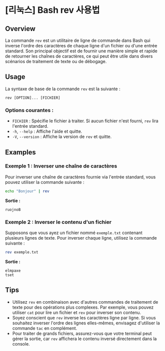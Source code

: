 # [리눅스] Bash rev 사용법

## Overview
La commande `rev` est un utilitaire de ligne de commande dans Bash qui inverse l'ordre des caractères de chaque ligne d'un fichier ou d'une entrée standard. Son principal objectif est de fournir une manière simple et rapide de retourner les chaînes de caractères, ce qui peut être utile dans divers scénarios de traitement de texte ou de débogage.

## Usage
La syntaxe de base de la commande `rev` est la suivante :

```
rev [OPTION]... [FICHIER]
```

### Options courantes :
- `FICHIER` : Spécifie le fichier à traiter. Si aucun fichier n'est fourni, `rev` lira l'entrée standard.
- `-h`, `--help` : Affiche l'aide et quitte.
- `-V`, `--version` : Affiche la version de `rev` et quitte.

## Examples
### Exemple 1 : Inverser une chaîne de caractères
Pour inverser une chaîne de caractères fournie via l'entrée standard, vous pouvez utiliser la commande suivante :

```bash
echo "Bonjour" | rev
```
**Sortie :**
```
ruojnoB
```

### Exemple 2 : Inverser le contenu d'un fichier
Supposons que vous ayez un fichier nommé `exemple.txt` contenant plusieurs lignes de texte. Pour inverser chaque ligne, utilisez la commande suivante :

```bash
rev exemple.txt
```
**Sortie :**
```
elmpaxe
tset
```

## Tips
- Utilisez `rev` en combinaison avec d'autres commandes de traitement de texte pour des opérations plus complexes. Par exemple, vous pouvez utiliser `cat` pour lire un fichier et `rev` pour inverser son contenu.
- Soyez conscient que `rev` inverse les caractères ligne par ligne. Si vous souhaitez inverser l'ordre des lignes elles-mêmes, envisagez d'utiliser la commande `tac` en complément.
- Pour traiter de grands fichiers, assurez-vous que votre terminal peut gérer la sortie, car `rev` affichera le contenu inversé directement dans la console.